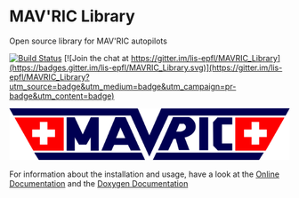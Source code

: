 # MAV'RIC Library
Open source library for MAV'RIC autopilots

[![Build Status](https://travis-ci.org/lis-epfl/MAVRIC_Library.svg?branch=master)](https://travis-ci.org/lis-epfl/MAVRIC_Library) 
[![Join the chat at https://gitter.im/lis-epfl/MAVRIC_Library](https://badges.gitter.im/lis-epfl/MAVRIC_Library.svg)](https://gitter.im/lis-epfl/MAVRIC_Library?utm_source=badge&utm_medium=badge&utm_campaign=pr-badge&utm_content=badge)


![Logo](https://github.com/lis-epfl/MAVRIC/blob/master/Documentation/Logo/mavric.png)

For information about the installation and usage, have a look at the [Online Documentation](http://lis-epfl.github.io/MAVRIC_Library/) and the [Doxygen Documentation](http://lis-epfl.github.io/MAVRIC_Library/doxygen/classes.html)
